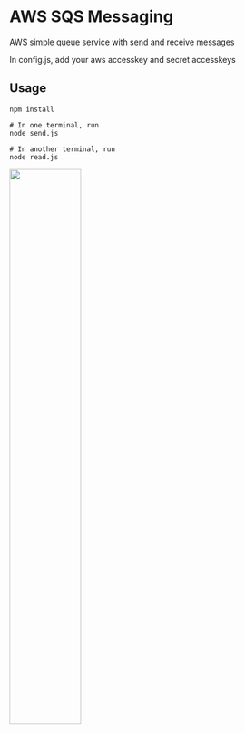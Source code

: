 # AWS SQS Messaging
AWS simple queue service with send and receive messages


In config.js, add your aws accesskey and secret accesskeys

## Usage

```nodejs
npm install

# In one terminal, run
node send.js

# In another terminal, run
node read.js
```


[<img src="https://img.youtube.com/vi/<VIDEO ID>/maxresdefault.jpg" width="50%">](https://www.loom.com/embed/b19ff89d517f4108a07d05292848ef6a>)

